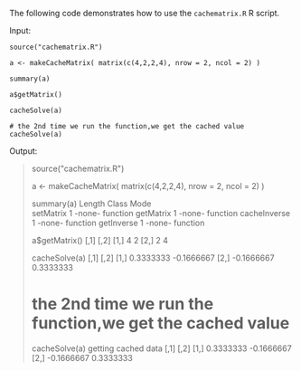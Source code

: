 The following code demonstrates how to use the `cachematrix.R` R script.

Input:

	source("cachematrix.R")

	a <- makeCacheMatrix( matrix(c(4,2,2,4), nrow = 2, ncol = 2) )

	summary(a)

	a$getMatrix()

	cacheSolve(a)

	# the 2nd time we run the function,we get the cached value
	cacheSolve(a)

Output:

> source("cachematrix.R")
> 
> a <- makeCacheMatrix( matrix(c(4,2,2,4), nrow = 2, ncol = 2) )
> 
> summary(a)
             Length Class  Mode    
setMatrix    1      -none- function
getMatrix    1      -none- function
cacheInverse 1      -none- function
getInverse   1      -none- function
> 
> a$getMatrix()
     [,1] [,2]
[1,]    4    2
[2,]    2    4
> 
> cacheSolve(a)
           [,1]       [,2]
[1,]  0.3333333 -0.1666667
[2,] -0.1666667  0.3333333
> 
> # the 2nd time we run the function,we get the cached value
> cacheSolve(a)
getting cached data
           [,1]       [,2]
[1,]  0.3333333 -0.1666667
[2,] -0.1666667  0.3333333
